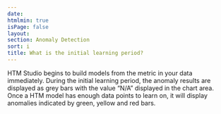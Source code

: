 ```yaml
---
date:
htmlmin: true
isPage: false
layout:
section: Anomaly Detection
sort: i
title: What is the initial learning period?
---
```


HTM Studio begins to build models from the metric in your data immediately.
During the initial learning period, the anomaly results are displayed as grey
bars with the value “N/A” displayed in the chart area. Once a HTM model
has enough data points to learn on, it will display anomalies indicated by
green, yellow and red bars.
